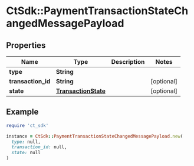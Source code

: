 # CtSdk::PaymentTransactionStateChangedMessagePayload

## Properties

| Name | Type | Description | Notes |
| ---- | ---- | ----------- | ----- |
| **type** | **String** |  |  |
| **transaction_id** | **String** |  | [optional] |
| **state** | [**TransactionState**](TransactionState.md) |  | [optional] |

## Example

```ruby
require 'ct_sdk'

instance = CtSdk::PaymentTransactionStateChangedMessagePayload.new(
  type: null,
  transaction_id: null,
  state: null
)
```

